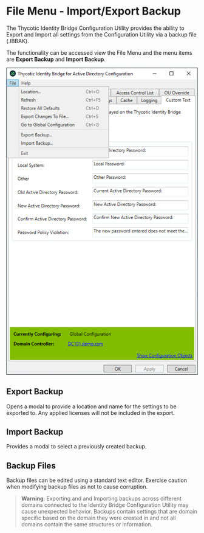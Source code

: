 [title]: # (File Menu)
[tags]: # (panel)
[priority]: # (5)
# File Menu - Import/Export Backup

The Thycotic Identity Bridge Configuration Utility provides the ability to Export and Import all settings from the Configuration Utility via a backup file (.IBBAK).

The functionality can be accessed view the File Menu and the menu items are __Export Backup__ and __Import Backup__.

![file menu](../images/im-export.png)

## Export Backup

Opens a modal to provide a location and name for the settings to be exported to. Any applied licenses will not be included in the export.

## Import Backup

Provides a modal to select a previously created backup.

## Backup Files

Backup files can be edited using a standard text editor. Exercise caution when modifying backup files as not to cause corruption.

>**Warning**: Exporting and and Importing backups across different domains connected to the Identity Bridge Configuration Utility may cause unexpected behavior. Backups contain settings that are domain specific based on the domain they were created in and not all domains contain the same structures or information.
